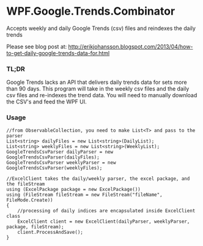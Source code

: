 # WPF.Google.Trends.Combinator
Accepts weekly and daily Google Trends (csv) files and reindexes the daily trends

Please see blog post at: http://erikjohansson.blogspot.com/2013/04/how-to-get-daily-google-trends-data-for.html

### TL;DR

Google Trends lacks an API that delivers daily trends data for sets more than 90 days.  This program will take in the weekly csv files and the daily csv files and re-indexes the trend data.  You will need to manually download the CSV's and feed the WPF UI.

### Usage

    //from ObservableCollection, you need to make List<T> and pass to the parser
    List<string> dailyFiles = new List<string>(DailyList);
    List<string> weeklyFiles = new List<string>(WeeklyList);
    GoogleTrendsCsvParser dailyParser = new GoogleTrendsCsvParser(dailyFiles);
    GoogleTrendsCsvParser weeklyParser = new GoogleTrendsCsvParser(weeklyFiles);

    //ExcelClient takes the daily/weekly parser, the excel package, and the fileStream
    using (ExcelPackage package = new ExcelPackage())
    using (FileStream fileStream = new FileStream("fileName", FileMode.Create))
    {
        //processing of daily indices are encapsulated inside ExcelClient class
        ExcelClient client = new ExcelClient(dailyParser, weeklyParser, package, fileStream);
        client.ProcessAndSave();
    }
